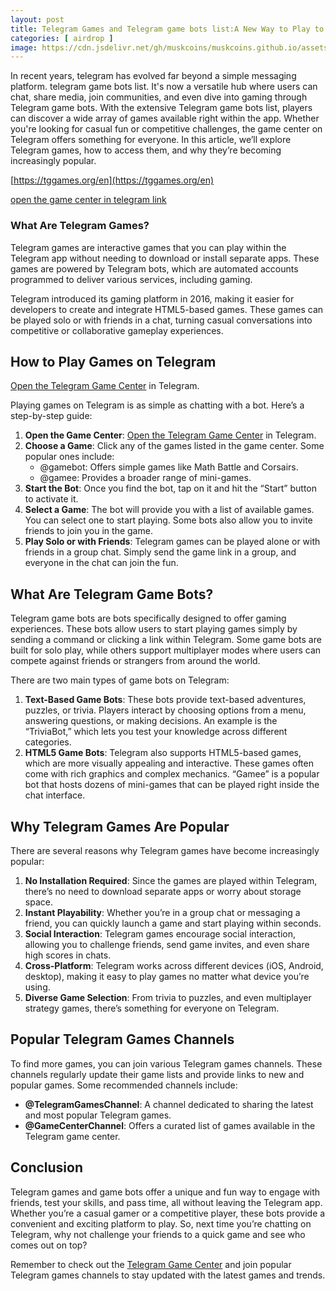 ```yaml
---
layout: post
title: Telegram Games and Telegram game bots list:A New Way to Play to Earn
categories: [ airdrop ]
image: https://cdn.jsdelivr.net/gh/muskcoins/muskcoins.github.io/assets/images/telegram-game-logo.png
---
```

In recent years, telegram has evolved far beyond a simple messaging platform. telegram game bots list. It's now a versatile hub where users can chat, share media, join communities, and even dive into gaming through Telegram game bots. With the extensive Telegram game bots list, players can discover a wide array of games available right within the app. Whether you're looking for casual fun or competitive challenges, the game center on Telegram offers something for everyone. In this article, we’ll explore Telegram games, how to access them, and why they’re becoming increasingly popular.

 [https://tggames.org/en](https://tggames.org/en)
 
 [open the game center in telegram link](https://t.me/tgGameCenterBot/tggame)

### What Are Telegram Games?

Telegram games are interactive games that you can play within the Telegram app without needing to download or install separate apps. These games are powered by Telegram bots, which are automated accounts programmed to deliver various services, including gaming.

Telegram introduced its gaming platform in 2016, making it easier for developers to create and integrate HTML5-based games. These games can be played solo or with friends in a chat, turning casual conversations into competitive or collaborative gameplay experiences.

## How to Play Games on Telegram

[Open the Telegram Game Center](https://t.me/tgGameCenterBot/tggame) in Telegram.

Playing games on Telegram is as simple as chatting with a bot. Here’s a step-by-step guide:

1. **Open the Game Center**: [Open the Telegram Game Center](https://t.me/tgGameCenterBot/tggame) in Telegram.
2. **Choose a Game**: Click any of the games listed in the game center. Some popular ones include:
   - @gamebot: Offers simple games like Math Battle and Corsairs.
   - @gamee: Provides a broader range of mini-games.
3. **Start the Bot**: Once you find the bot, tap on it and hit the “Start” button to activate it.
4. **Select a Game**: The bot will provide you with a list of available games. You can select one to start playing. Some bots also allow you to invite friends to join you in the game.
5. **Play Solo or with Friends**: Telegram games can be played alone or with friends in a group chat. Simply send the game link in a group, and everyone in the chat can join the fun.

## What Are Telegram Game Bots?

Telegram game bots are bots specifically designed to offer gaming experiences. These bots allow users to start playing games simply by sending a command or clicking a link within Telegram. Some game bots are built for solo play, while others support multiplayer modes where users can compete against friends or strangers from around the world.

There are two main types of game bots on Telegram:

1. **Text-Based Game Bots**: These bots provide text-based adventures, puzzles, or trivia. Players interact by choosing options from a menu, answering questions, or making decisions. An example is the “TriviaBot,” which lets you test your knowledge across different categories.
2. **HTML5 Game Bots**: Telegram also supports HTML5-based games, which are more visually appealing and interactive. These games often come with rich graphics and complex mechanics. “Gamee” is a popular bot that hosts dozens of mini-games that can be played right inside the chat interface.

## Why Telegram Games Are Popular

There are several reasons why Telegram games have become increasingly popular:

1. **No Installation Required**: Since the games are played within Telegram, there’s no need to download separate apps or worry about storage space.
2. **Instant Playability**: Whether you’re in a group chat or messaging a friend, you can quickly launch a game and start playing within seconds.
3. **Social Interaction**: Telegram games encourage social interaction, allowing you to challenge friends, send game invites, and even share high scores in chats.
4. **Cross-Platform**: Telegram works across different devices (iOS, Android, desktop), making it easy to play games no matter what device you’re using.
5. **Diverse Game Selection**: From trivia to puzzles, and even multiplayer strategy games, there’s something for everyone on Telegram.

## Popular Telegram Games Channels

To find more games, you can join various Telegram games channels. These channels regularly update their game lists and provide links to new and popular games. Some recommended channels include:

- **@TelegramGamesChannel**: A channel dedicated to sharing the latest and most popular Telegram games.
- **@GameCenterChannel**: Offers a curated list of games available in the Telegram game center.

## Conclusion

Telegram games and game bots offer a unique and fun way to engage with friends, test your skills, and pass time, all without leaving the Telegram app. Whether you’re a casual gamer or a competitive player, these bots provide a convenient and exciting platform to play. So, next time you’re chatting on Telegram, why not challenge your friends to a quick game and see who comes out on top?

Remember to check out the [Telegram Game Center](https://t.me/tgGameCenterBot/tggame) and join popular Telegram games channels to stay updated with the latest games and trends.